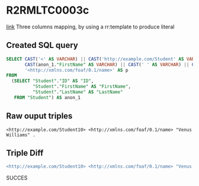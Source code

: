 # R2RMLTC0003c
[link](https://www.w3.org/TR/rdb2rdf-test-cases/#R2RMLTC0003c)
Three columns mapping, by using a rr:template to produce literal

## Created SQL query
```sql
SELECT CAST('<' AS VARCHAR) || CAST('http://example.com/Student' AS VARCHAR) || replace(replace(replace(replace(replace(replace(CAST(anon_1."ID" AS VARCHAR), ' ', '%20'), '/', '%2F'), '(', '%28'), ')', '%29'), ',', '%2C'), ':', '%3A') || CAST('>' AS VARCHAR) AS s,
       CAST(anon_1."FirstName" AS VARCHAR) || CAST(' ' AS VARCHAR) || CAST(anon_1."LastName" AS VARCHAR) AS o,
       '<http://xmlns.com/foaf/0.1/name>' AS p
FROM
  (SELECT "Student"."ID" AS "ID",
          "Student"."FirstName" AS "FirstName",
          "Student"."LastName" AS "LastName"
   FROM "Student") AS anon_1
```

## Raw ouput triples
```
<http://example.com/Student10> <http://xmlns.com/foaf/0.1/name> "Venus Williams" .
```

## Triple Diff
```diff
<http://example.com/Student10> <http://xmlns.com/foaf/0.1/name> "Venus Williams" .
```

SUCCES